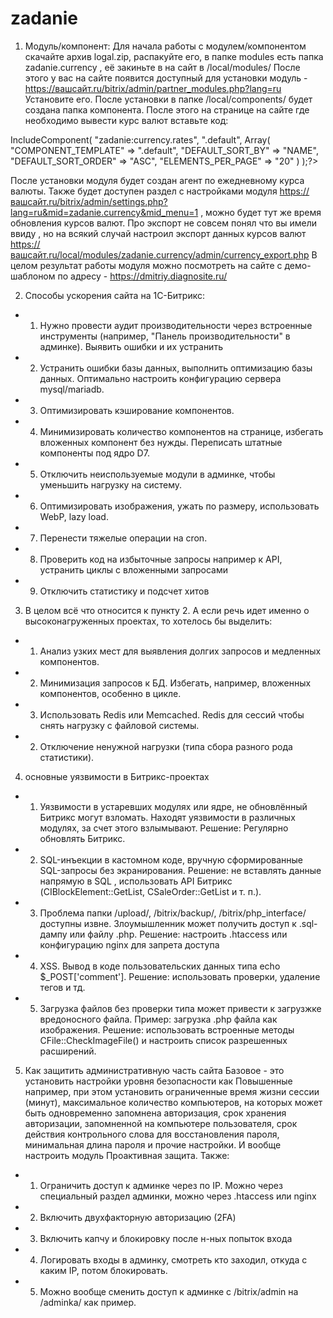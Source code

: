 # zadanie
1. Модуль/компонент:
Для начала работы с модулем/компонентом скачайте архив logal.zip, распакуйте его,  в папке modules есть папка zadanie.currency , её закиньте в на сайт в /local/modules/ 
После этого у вас на сайте появится доступный для установки модуль - https://вашсайт.ru/bitrix/admin/partner_modules.php?lang=ru
Установите его. После установки в папке /local/components/ будет создана папка компонента.
После этого на странице на сайте где необходимо вывести курс валют вставьте код:
<?$APPLICATION->IncludeComponent(
	"zadanie:currency.rates",
	".default",
	Array(
		"COMPONENT_TEMPLATE" => ".default",
		"DEFAULT_SORT_BY" => "NAME",
		"DEFAULT_SORT_ORDER" => "ASC",
		"ELEMENTS_PER_PAGE" => "20"
	)
);?>

После установки модуля будет создан агент по ежедневному курса валюты.
Также будет доступен раздел с настройками модуля https://вашсайт.ru/bitrix/admin/settings.php?lang=ru&mid=zadanie.currency&mid_menu=1 ,  можно будет тут же время обновления курсов валют.
Про экспорт не совсем понял что вы имели ввиду , но на всякий случай настроил экспорт данных курсов валют https://вашсайт.ru/local/modules/zadanie.currency/admin/currency_export.php
В целом результат работы модуля можно посмотреть на сайте с демо-шаблоном по адресу - https://dmitriy.diagnosite.ru/

2. Способы ускорения сайта на 1С-Битрикс:
 - 1. Нужно провести аудит производительности через встроенные инструменты (например, "Панель производительности" в админке). Выявить ошибки и их устранить
 - 2. Устранить ошибки базы данных, выполнить оптимизацию базы данных. Оптимально настроить конфигурацию сервера mysql/mariadb.
 - 3. Оптимизировать кэширование компонентов.
 - 4. Минимизировать количество компонентов на странице, избегать вложенных компонент без нужды. Переписать штатные компоненты под ядро D7.
 - 5. Отключить неиспользуемые модули в админке, чтобы уменьшить нагрузку на систему.
 - 6. Оптимизировать изображения, ужать по размеру, использовать WebP, lazy load.
 - 7. Перенести тяжелые операции на cron.
 - 8. Проверить код на избыточные запросы например к API, устранить циклы с вложенными запросами
 - 9. Отключить статистику и подсчет хитов

3. В целом всё что относится к пункту 2. А если речь идет именно о высоконагруженных проектах, то хотелось бы выделить:
 - 1. Анализ узких мест для выявления долгих запросов и медленных компонентов.
 - 2. Минимизация запросов к БД. Избегать, например, вложенных компонентов, особенно в цикле.
 - 3. Использовать Redis или Memcached. Redis для сессий чтобы снять нагрузку с файловой системы.
 - 2. Отключение ненужной нагрузки (типа сбора разного рода статистики).

4. основные уязвимости в Битрикс-проектах
 - 1. Уязвимости в устаревших модулях или ядре, не обновлённый Битрикс могут взломать. Находят уязвимости в различных модулях, за счет этого взлымывают. Решение: Регулярно обновлять Битрикс.
 - 2. SQL-инъекции в кастомном коде, вручную сформированные SQL-запросы без экранирования.  Решение: не вставлять данные напрямую в SQL , использовать API Битрикс (CIBlockElement::GetList, CSaleOrder::GetList и т. п.).
 - 3. Проблема папки /upload/, /bitrix/backup/, /bitrix/php_interface/ доступны извне. Злоумышленник может получить доступ к .sql-дампу или файлу .php. Решение: настроить .htaccess или конфигурацию nginx для запрета доступа
 - 4. XSS. Вывод в коде пользовательских данных типа echo $_POST['comment']. Решение: использовать проверки, удаление тегов и тд.
 - 5. Загрузка файлов без проверки типа может привести к загрузжке вредоносного файла. Пример: загрузка .php файла как изображения. Решение: использовать встроенные методы CFile::CheckImageFile() и настроить список разрешенных расширений.

5. Как защитить административную часть сайта
Базовое - это установить настройки уровня безопасности как Повышенные например, при этом установить ограниченные
время жизни сессии (минут), максимальное количество компьютеров, на которых может быть одновременно запомнена авторизация, срок хранения авторизации, запомненной на компьютере пользователя, срок действия контрольного слова для восстановления пароля, 
минимальная длина пароля и  прочие настройки. И вообще настроить модуль Проактивная защита.
Также:
 - 1. Ограничить доступ к админке через по IP. Можно через специальный раздел админки, можно через .htaccess или nginx
 - 2. Включить двухфакторную авторизацию (2FA)
 - 3. Включить капчу и блокировку после н-ных попыток входа
 - 4. Логировать входы в админку, смотреть кто заходил, откуда с каким IP, потом блокировать.
 - 5. Можно вообще сменить доступ к админке с /bitrix/admin на /adminka/ как пример.
